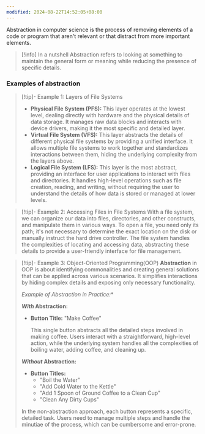 ```yaml
---
modified: 2024-08-22T14:52:05+08:00
---
```

Abstraction in computer science is the process of removing elements of a code or program that aren't relevant or that distract from more important elements. 

>[!info] In a nutshell
>Abstraction refers to looking at something to maintain the general form or meaning while reducing the presence of specific details.

### Examples of abstraction

>[!tip]- Example 1: Layers of File Systems
>- **Physical File System (PFS):** This layer operates at the lowest level, dealing directly with hardware and the physical details of data storage. It manages raw data blocks and interacts with device drivers, making it the most specific and detailed layer.
>- **Virtual File System (VFS):** This layer abstracts the details of different physical file systems by providing a unified interface. It allows multiple file systems to work together and standardizes interactions between them, hiding the underlying complexity from the layers above.
>- **Logical File System (LFS):** This layer is the most abstract, providing an interface for user applications to interact with files and directories. It handles high-level operations such as file creation, reading, and writing, without requiring the user to understand the details of how data is stored or managed at lower levels.

>[!tip]- Example 2: Accessing Files in File Systems
>With a file system, we can organize our data into files, directories, and other constructs, and manipulate them in various ways. To open a file, you need only its path; it's not necessary to determine the exact location on the disk or manually instruct the hard drive controller. The file system handles the complexities of locating and accessing data, abstracting these details to provide a user-friendly interface for file management.

>[!tip]- Example 3: Object-Oriented Programming(OOP)
>**Abstraction** in OOP is about identifying commonalities and creating general solutions that can be applied across various scenarios. It simplifies interactions by hiding complex details and exposing only necessary functionality.
>
>*Example of Abstraction in Practice:**
>
>**_With_ Abstraction:**
>- **Button Title:** "Make Coffee"
>  
>	This single button abstracts all the detailed steps involved in making coffee. Users interact with a straightforward, high-level action, while the underlying system handles all the complexities of boiling water, adding coffee, and cleaning up.
>	  
>**_Without_ Abstraction:**
> - **Button Titles:**
>	- "Boil the Water"
>	- "Add Cold Water to the Kettle"
>	- "Add 1 Spoon of Ground Coffee to a Clean Cup"
>	- "Clean Any Dirty Cups"
>	  
>In the non-abstraction approach, each button represents a specific, detailed task. Users need to manage multiple steps and handle the minutiae of the process, which can be cumbersome and error-prone.

